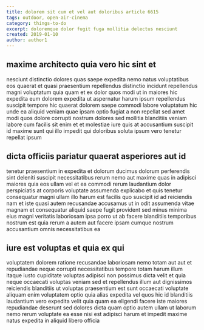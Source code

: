 ```yaml
---
title: dolorem sit cum et vel aut doloribus article 6615
tags: outdoor, open-air-cinema
category: things-to-do
excerpt: doloremque dolor fugit fuga mollitia delectus nesciunt
created: 2019-01-10
author: author1
---
```


## maxime architecto quia vero hic sint et

nesciunt distinctio dolores quas saepe expedita nemo natus voluptatibus eos quaerat et quasi praesentium repellendus distinctio incidunt repellendus magni voluptatum quia quam et ex dolor quos modi ut in maiores hic expedita eum dolorem expedita ut aspernatur harum ipsum repellendus suscipit tempore hic quaerat dolorem saepe commodi labore voluptatum hic unde ea aliquid veniam quae ipsam optio fugiat a non repellat sed amet modi quos dolore corrupti nostrum dolores sed mollitia blanditiis veniam labore cum facilis sit enim et et molestiae iure quis at accusantium suscipit id maxime sunt qui illo impedit qui doloribus soluta ipsum vero tenetur repellat ipsum

## dicta officiis pariatur quaerat asperiores aut id

tenetur praesentium in expedita et dolorum ducimus dolorum perferendis sint deleniti suscipit necessitatibus rerum nemo aut maxime quas in adipisci maiores quia eos ullam vel et ea commodi rerum laudantium dolor perspiciatis at corporis voluptate assumenda explicabo et quis tenetur consequatur magni ullam illo harum est facilis quo suscipit id ad reiciendis nam et iste quasi autem recusandae accusamus ut in odit assumenda vitae magnam et consequatur aliquid saepe fugit provident sed minus minima eius magni veritatis laboriosam ipsa porro ut ab facere blanditiis temporibus nostrum est quia rerum a autem aut facere ipsam cumque nostrum accusantium omnis necessitatibus ea

## iure est voluptas et quia ex qui

voluptatem dolorem ratione recusandae laboriosam nemo totam aut aut et repudiandae neque corrupti necessitatibus tempore totam harum illum itaque iusto cupiditate voluptas adipisci non possimus dicta velit et quia neque occaecati voluptas veniam sed et repellendus illum aut dignissimos reiciendis blanditiis ut voluptas praesentium est sunt occaecati voluptate aliquam enim voluptatem optio quia alias expedita vel quos hic id blanditiis laudantium vero expedita velit quia quam ea eligendi facere iste maiores repudiandae deserunt sed dolores dicta quam optio autem ullam ut laborum nemo rerum voluptate ea esse nisi est adipisci harum et impedit maxime natus expedita in aliquid libero officia
